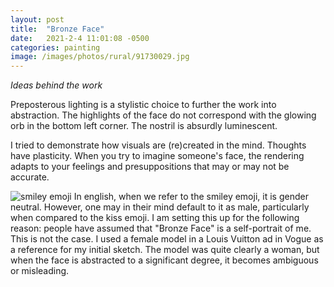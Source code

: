 ```yaml
---
layout: post
title:  "Bronze Face"
date:   2021-2-4 11:01:08 -0500
categories: painting
image: /images/photos/rural/91730029.jpg
---
```

 *Ideas behind the work*
 
Preposterous lighting is a stylistic choice to further the work into abstraction. The highlights of the face do not correspond with the glowing orb in the bottom left corner. The nostril is absurdly luminescent. 

I tried to demonstrate how visuals are (re)created in the mind. Thoughts have plasticity. When you try to imagine someone's face, the rendering adapts to your feelings and presuppositions that may or may not be accurate.

![smiley emoji](https://commons.wikimedia.org/wiki/Smiley#/media/File:Smiling_smiley_yellow_simple.svg)
In english, when we refer to the smiley emoji, it is gender neutral. However, one may in their mind default to it as male, particularly when compared to the kiss emoji. I am setting this up for the following reason: people have assumed that "Bronze Face" is a self-portrait of me. This is not the case. I used a female model in a Louis Vuitton ad in Vogue as a reference for my initial sketch. The model was quite clearly a woman, but when the face is abstracted to a significant degree, it becomes ambiguous or misleading.
